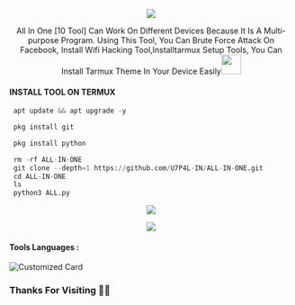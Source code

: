 <p align="center"><img src="https://github.com/U7P4L-IN/ALL_IN_ONE/blob/main/image/ALL_IN_ONE%7B10_TOOLS%7D.png">
  
<p align="center">All In One [10 Tool] Can Work On Different Devices Because It Is A Multi-purpose Program. Using This Tool, You Can Brute Force Attack On Facebook, Install Wifi Hacking Tool,Installtarmux Setup Tools, You Can Install Tarmux Theme In Your Device Easily<img src="https://emojis.slackmojis.com/emojis/images/1588315024/8823/hyperkitty.gif" width="35px"></i></b></h2> 


  
#### INSTALL TOOL ON TERMUX
```python
 apt update && apt upgrade -y

 pkg install git

 pkg install python

 rm -rf ALL-IN-ONE
 git clone --depth=1 https://github.com/U7P4L-IN/ALL-IN-ONE.git
 cd ALL-IN-ONE
 ls
 python3 ALL.py
```
<p align="center"><img src="https://github.com/U7P4L-IN/ALL-IN-ONE/blob/main/image/IMG_20230830_110802_493.jpg">

<p align="center"><img src="https://github.com/U7P4L-IN/ALL-IN-ONE/blob/main/image/carbon%20(5).png">


#### Tools Languages :

![Customized Card](https://github-readme-stats.vercel.app/api/pin?username=U7P4L-IN&repo=ALL-IN-ONE&title_color=fff&icon_color=f9f9f9&text_color=9f9f9f&bg_color=151515)

### Thanks For Visiting 🧡🧡
